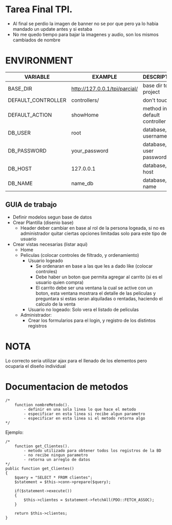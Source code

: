 # Tarea Final TPI.

- Al final se perdio la imagen de banner no se por que pero ya lo habia mandado un update antes y si estaba
- No me quedo tiempo para bajar la imagenes y audio, son los mismos cambiados de nombre

# ENVIRONMENT
 VARIABLE | EXAMPLE | DESCRIPTION 
----------|---------|------------  
BASE_DIR  | http://127.0.0.1/tpi/parcial/ | base dir to project
DEFAULT_CONTROLLER | controllers/ | don't touch
DEFAULT_ACTION | showHome | method in default controller
DB_USER | root | database, username 
DB_PASSWORD | your_password | database, user password
DB_HOST | 127.0.0.1 | database, host
DB_NAME | name_db | database, name


## GUIA de trabajo

- Definir modelos segun base de datos
- Crear Plantilla (disenio base)
    - Header deber cambiar en base al rol de la persona logeada, si no es administrador quitar ciertas opciones limitadas solo para este tipo de usuario
- Crear vistas necesarias (listar aqui)
    - Home 
    - Peliculas (colocar controles de filtrado, y ordenamiento)
        - Usuario logeado
            - Se ordenaran en base a las que les a dado like (colocar controles)
            - Debe haber un boton que permita agregar al carrito (si es el usuario quien compra)
            - El carrito debe ser una ventana la cual se active con un boton, esta ventana mostrara el detalle de las peliculas y preguntara si estas seran alquiladas o rentadas, haciendo el calculo de la venta 
        - Usuario no logeado: Solo vera el listado de peliculas
    - Administrador: 
        - Crear los formularios para el login, y registro de los distintos registros

# NOTA
Lo correcto seria utilizar ajax para el llenado de los elementos pero ocuparia el diseño individual

# Documentacion de metodos
    /*
        function nombreMetodo().
            - definir en una sola linea lo que hace el metodo
            - especificar en esta linea si recibe algun parametro
            - especificar en esta linea si el metodo retorna algo
    */
Ejemplo:

    /*
        function get_Clientes().
            - metodo utilizado para obtener todos los registros de la BD
            - no recibe ningun parametro
            - retorna un arreglo de datos
    */
    public function get_Clientes()
    {
        $query = "SELECT * FROM clientes";
        $statement = $this->conn->prepare($query);
        
        if($statement->execute())
        {
            $this->clientes = $statement->fetchAll(PDO::FETCH_ASSOC);
        }

        return $this->clientes;
    }


